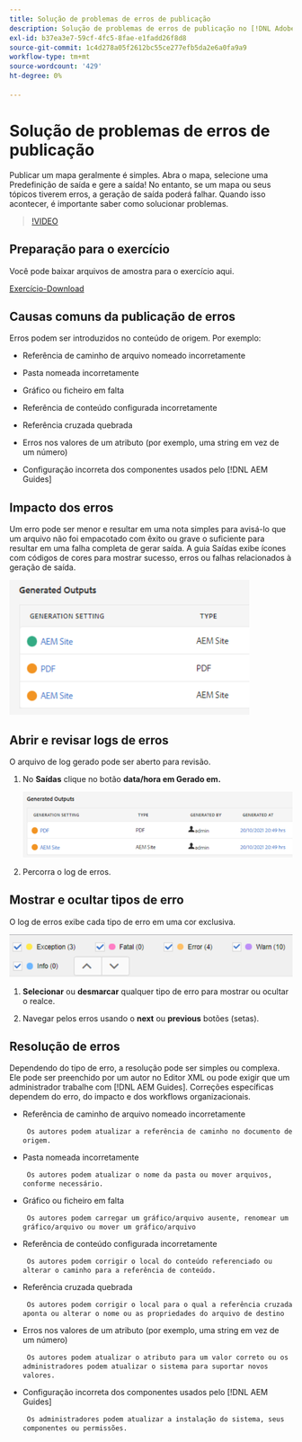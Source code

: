 ```yaml
---
title: Solução de problemas de erros de publicação
description: Solução de problemas de erros de publicação no [!DNL Adobe Experience Manager Guides]
exl-id: b37ea3e7-59cf-4fc5-8fae-e1fadd26f8d8
source-git-commit: 1c4d278a05f2612bc55ce277efb5da2e6a0fa9a9
workflow-type: tm+mt
source-wordcount: '429'
ht-degree: 0%

---
```


# Solução de problemas de erros de publicação

Publicar um mapa geralmente é simples. Abra o mapa, selecione uma Predefinição de saída e gere a saída! No entanto, se um mapa ou seus tópicos tiverem erros, a geração de saída poderá falhar. Quando isso acontecer, é importante saber como solucionar problemas.

>[!VIDEO](https://video.tv.adobe.com/v/338990?quality=12&learn=on)

## Preparação para o exercício

Você pode baixar arquivos de amostra para o exercício aqui.

[Exercício-Download](assets/exercises/publishing-basic-to-advanced.zip)

## Causas comuns da publicação de erros

Erros podem ser introduzidos no conteúdo de origem. Por exemplo:

* Referência de caminho de arquivo nomeado incorretamente

* Pasta nomeada incorretamente

* Gráfico ou ficheiro em falta

* Referência de conteúdo configurada incorretamente

* Referência cruzada quebrada

* Erros nos valores de um atributo (por exemplo, uma string em vez de um número)

* Configuração incorreta dos componentes usados pelo [!DNL AEM Guides]

## Impacto dos erros

Um erro pode ser menor e resultar em uma nota simples para avisá-lo que um arquivo não foi empacotado com êxito ou grave o suficiente para resultar em uma falha completa de gerar saída. A guia Saídas exibe ícones com códigos de cores para mostrar sucesso, erros ou falhas relacionados à geração de saída.

![impacto no erro](images/error-impact.png)

## Abrir e revisar logs de erros

O arquivo de log gerado pode ser aberto para revisão.

1. No **Saídas** clique no botão **data/hora em Gerado em.**

   ![error-log](images/error-log.png)

2. Percorra o log de erros.

## Mostrar e ocultar tipos de erro

O log de erros exibe cada tipo de erro em uma cor exclusiva.

![navegar-erros](images/navigate-errors.png)

1. **Selecionar** ou **desmarcar** qualquer tipo de erro para mostrar ou ocultar o realce.

2. Navegar pelos erros usando o **next** ou **previous** botões (setas).

## Resolução de erros

Dependendo do tipo de erro, a resolução pode ser simples ou complexa. Ele pode ser preenchido por um autor no Editor XML ou pode exigir que um administrador trabalhe com [!DNL AEM Guides]. Correções específicas dependem do erro, do impacto e dos workflows organizacionais.

* Referência de caminho de arquivo nomeado incorretamente

       Os autores podem atualizar a referência de caminho no documento de origem.
       
   
* Pasta nomeada incorretamente

       Os autores podem atualizar o nome da pasta ou mover arquivos, conforme necessário.
       
   
* Gráfico ou ficheiro em falta

       Os autores podem carregar um gráfico/arquivo ausente, renomear um gráfico/arquivo ou mover um gráfico/arquivo
       
   
* Referência de conteúdo configurada incorretamente

       Os autores podem corrigir o local do conteúdo referenciado ou alterar o caminho para a referência de conteúdo.
       
   
* Referência cruzada quebrada

       Os autores podem corrigir o local para o qual a referência cruzada aponta ou alterar o nome ou as propriedades do arquivo de destino
       
   
* Erros nos valores de um atributo (por exemplo, uma string em vez de um número)

       Os autores podem atualizar o atributo para um valor correto ou os administradores podem atualizar o sistema para suportar novos valores.
       
   
* Configuração incorreta dos componentes usados pelo [!DNL AEM Guides]

       Os administradores podem atualizar a instalação do sistema, seus componentes ou permissões.
       
   
